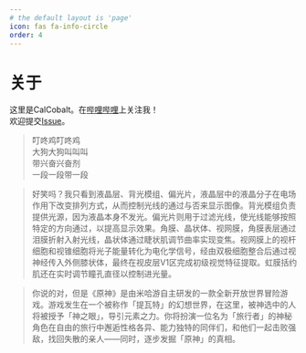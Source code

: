 ```yaml
---
# the default layout is 'page'
icon: fas fa-info-circle
order: 4
---
```


# 关于

这里是CalCobalt。在[哔哩哔哩](https://space.bilibili.com/3461564757707456)上关注我！<br>
欢迎提交[Issue](https://github.com/CalCobalt/pagefull/issues)。

>叮咚鸡叮咚鸡<br>
>大狗大狗叫叫叫<br>
>带兴奋兴奋剂<br>
>一段一段带一段

>好笑吗？我只看到液晶层、背光模组、偏光片，液晶层中的液晶分子在电场作用下改变排列方式，从而控制光线的通过与否来显示图像。背光模组负责提供光源，因为液晶本身不发光。偏光片则用于过滤光线，使光线能够按照特定的方向通过，以提高显示效果。角膜、晶状体、视网膜，角膜表层通过泪膜折射入射光线，晶状体通过睫状肌调节曲率实现变焦。视网膜上的视杆细胞和视锥细胞将光子能量转化为电化学信号，经由双极细胞整合后通过视神经传入外侧膝状体，最终在视皮层V1区完成初级视觉特征提取。虹膜括约肌还在实时调节瞳孔直径以控制进光量。

>你说的对，但是《原神》是由米哈游自主研发的一款全新开放世界冒险游戏。游戏发生在一个被称作「提瓦特」的幻想世界，在这里，被神选中的人将被授予「神之眼」，导引元素之力。你将扮演一位名为「旅行者」的神秘角色在自由的旅行中邂逅性格各异、能力独特的同伴们，和他们一起击败强敌，找回失散的亲人——同时，逐步发掘「原神」的真相。
